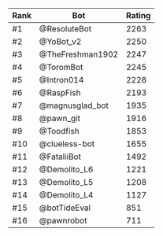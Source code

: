 Rank|Bot|Rating
---|---|---
#1|@ResoluteBot|2263
#2|@YoBot_v2|2250
#3|@TheFreshman1902|2247
#4|@ToromBot|2245
#5|@Intron014|2228
#6|@RaspFish|2193
#7|@magnusglad_bot|1935
#8|@pawn_git|1916
#9|@Toodfish|1853
#10|@clueless-bot|1655
#11|@FataliiBot|1492
#12|@Demolito_L6|1221
#13|@Demolito_L5|1208
#14|@Demolito_L4|1127
#15|@botTideEval|851
#16|@pawnrobot|711
